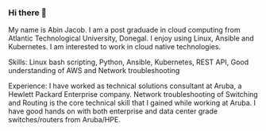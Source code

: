 ### Hi there 👋

My name is Abin Jacob. I am a post graduade in cloud computing from Atlantic Technological University, Donegal.
I enjoy using Linux, Ansible and Kubernetes. I am interested to work in cloud native technologies.

Skills:
Linux bash scripting,
Python,
Ansible,
Kubernetes,
REST API,
Good understanding of AWS and
Network troubleshooting

Experience: I have worked as technical solutions consultant at Aruba, a Hewlett Packard Enterprise company.
Network troubleshooting of Switching and Routing is the core technical skill that I gained while working at Aruba.
I have good hands on with both enterprise and data center grade switches/routers from Aruba/HPE.
